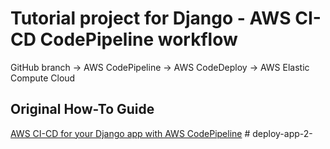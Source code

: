 # Tutorial project for Django - AWS CI-CD CodePipeline workflow

GitHub branch -> AWS CodePipeline -> AWS CodeDeploy -> AWS Elastic Compute Cloud

## Original How-To Guide
[AWS CI-CD for your Django app with AWS CodePipeline](https://medium.com/clairvoyantblog/aws-ci-cd-for-your-django-app-with-aws-codepipeline-aafec23f9e55)
#   d e p l o y - a p p - 2 -  
 